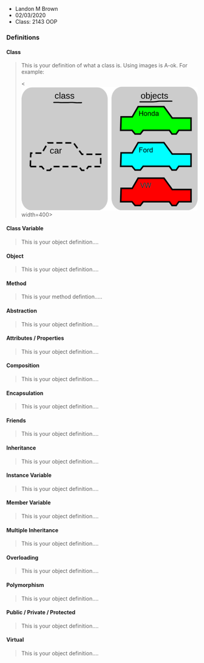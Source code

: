 - Landon M Brown
- 02/03/2020
- Class: 2143 OOP

### Definitions

#### Class

> This is your definition of what a class is. Using images is A-ok. For example: 
>
><![alt text](https://github.com/Landon-Brown1/2143-OOP-Brown/blob/master/Assignments/H01/Images/Class.png "Class") width=400>

#### Class Variable
> This is your object definition....

#### Object
> This is your object definition....

#### Method
> This is your method defintion.....

#### Abstraction
> This is your object definition....

#### Attributes / Properties
> This is your object definition....

#### Composition
> This is your object definition....

#### Encapsulation
> This is your object definition....

#### Friends
> This is your object definition....

#### Inheritance
> This is your object definition....

#### Instance Variable
> This is your object definition....

#### Member Variable
> This is your object definition....

#### Multiple Inheritance
> This is your object definition....

#### Overloading
> This is your object definition....

#### Polymorphism
> This is your object definition....

#### Public / Private / Protected
> This is your object definition....

#### Virtual
> This is your object definition....